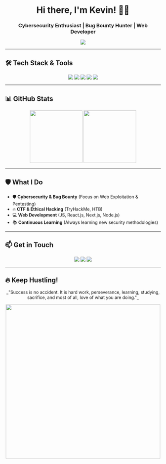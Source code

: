 <h1 align="center">Hi there, I'm Kevin! 🏴‍☠️</h1>
<h3 align="center">Cybersecurity Enthusiast | Bug Bounty Hunter | Web Developer</h3>

<p align="center">
  <img src="https://readme-typing-svg.demolab.com?font=Fira+Code&pause=1000&color=F70000&center=true&vCenter=true&width=435&lines=Bug+Bounty+Hunter;Cybersecurity+Researcher;Web+Developer" />
</p>

---

## 🛠 Tech Stack & Tools
<p align="center">
  <img src="https://img.shields.io/badge/Python-FFD43B?style=for-the-badge&logo=python&logoColor=blue" />
  <img src="https://img.shields.io/badge/JavaScript-F7DF1E?style=for-the-badge&logo=javascript&logoColor=black" />
  <img src="https://img.shields.io/badge/Node.js-339933?style=for-the-badge&logo=nodedotjs&logoColor=white" />
  <img src="https://img.shields.io/badge/TryHackMe-%2312100E.svg?&style=for-the-badge&logo=tryhackme&logoColor=white" />
  <img src="https://img.shields.io/badge/HackerOne-%2312100E.svg?&style=for-the-badge&logo=hackerone&logoColor=white" />
</p>

---

## 📊 GitHub Stats
<p align="center">
  <img height="170px" src="https://github-readme-stats.vercel.app/api?username=kvnbryn&show_icons=true&theme=radical&count_private=true" />
  <img height="170px" src="https://github-readme-stats.vercel.app/api/top-langs/?username=kvnbryn&layout=compact&theme=radical" />
</p>

---

## 🛡 What I Do
- 🛡 **Cybersecurity & Bug Bounty** (Focus on Web Exploitation & Pentesting)
- 🔥 **CTF & Ethical Hacking** (TryHackMe, HTB)
- 💻 **Web Development** (JS, React.js, Next.js, Node.js)
- 📚 **Continuous Learning** (Always learning new security methodologies)

---

## 📫 Get in Touch
<p align="center">
  <a href="https://instagram.com/kvnbryn._"><img src="https://img.shields.io/badge/-Instagram-red?style=for-the-badge&logo=instagram" /></a>
  <a href="https://tryhackme.com/p/kvnbryank"><img src="https://img.shields.io/badge/-TryHackMe-black?style=for-the-badge&logo=tryhackme" /></a>
  <a href="https://www.youtube.com/@kevink7755"><img src="https://img.shields.io/badge/-YouTube-red?style=for-the-badge&logo=youtube" /></a>
</p>

---

## 🔥 Keep Hustling!
<p align="center">
  _"Success is no accident. It is hard work, perseverance, learning, studying, sacrifice, and most of all, love of what you are doing."_
</p>

<p align="center">
  <img src="https://media.giphy.com/media/ZVik7pBtu9dNS/giphy.gif" width="500px">
</p>
